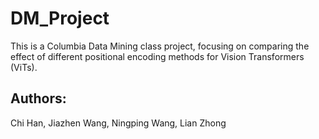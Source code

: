 # DM_Project
This is a Columbia Data Mining class project, focusing on comparing the effect of different positional encoding methods for Vision Transformers (ViTs).

## Authors:
Chi Han, Jiazhen Wang, Ningping Wang, Lian Zhong

